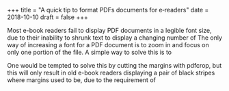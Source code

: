 +++
title = "A quick tip to format PDFs documents for e‑readers"
date = 2018-10-10
draft = false
+++

Most e-book readers fail to display PDF documents in a legible font size, due to their inability to shrunk text to display a changing number of 
The only way of increasing a font for a PDF document is to zoom in and focus on only one portion of the file. 
A simple way to solve this is to 

One would be tempted to solve this by cutting the margins with pdfcrop, but this will only result in old e-book readers displaying a pair of black stripes where margins used to be, due to the requirement of 
